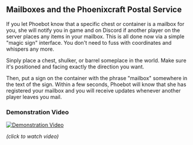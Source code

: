 ## Mailboxes and the Phoenixcraft Postal Service

If you let Phoebot know that a specific chest or container is a mailbox for
you, she will notify you in game and on Discord if another player on the server
places any items in your mailbox.  This is all done now via a simple "magic
sign" interface.  You don't need to fuss with coordinates and whispers any
more.

Sinply place a chest, shulker, or barrel someplace in the world.  Make sure
it's positioned and facing exactly the direction you want.

Then, put a sign on the container with the phrase "mailbox" somewhere in the
text of the sign.  Within a few seconds, Phoebot will know that she has
registered your mailbox and you will receive updates whenever another player
leaves you mail.

### Demonstration Video
[![Demonstration Video](https://i9.ytimg.com/vi/N3fFs7afS14/mq3.jpg?sqp=CJWCsfMF&rs=AOn4CLBsKy0-1HDzaLCaHMa1LWFUY3ziQw)](https://youtu.be/N3fFs7afS14 "Phoenixcraft Post Office")

*(click to watch video)*

